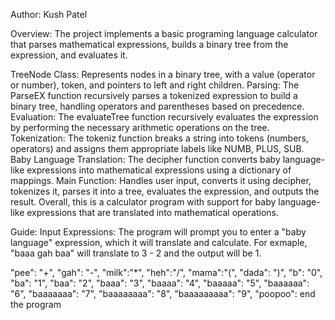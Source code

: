 Author: Kush Patel 

Overview: The project implements a basic programing language calculator that parses mathematical expressions, builds a binary tree from the expression, and evaluates it.

  TreeNode Class: Represents nodes in a binary tree, with a value (operator or number), token, and pointers to left and right children.
  Parsing: The ParseEX function recursively parses a tokenized expression to build a binary tree, handling operators and parentheses based on precedence.
  Evaluation: The evaluateTree function recursively evaluates the expression by performing the necessary arithmetic operations on the tree.
  Tokenization: The tokeniz function breaks a string into tokens (numbers, operators) and assigns them appropriate labels like NUMB, PLUS, SUB.
  Baby Language Translation: The decipher function converts baby language-like expressions into mathematical expressions using a dictionary of mappings.
  Main Function: Handles user input, converts it using decipher, tokenizes it, parses it into a tree, evaluates the expression, and outputs the result.
Overall, this is a calculator program with support for baby language-like expressions that are translated into mathematical operations.

Guide:
Input Expressions: The program will prompt you to enter a "baby language" expression, which it will translate and calculate. For exmaple, "baaa gah baa" will translate to 3 - 2 and the output will be 1.


"pee": "+",
"gah": "-",
"milk":"*",
"heh":"/",
"mama":"(",
"dada": ")", 
"b": "0",
"ba": "1",
"baa": "2",
"baaa": "3",
"baaaa": "4",
"baaaaa": "5",
"baaaaaa": "6",
"baaaaaaa": "7",
"baaaaaaaa": "8",
"baaaaaaaaa": "9",
"poopoo": end the program
